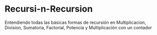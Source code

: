 # Recursi-n-Recursion
Entendiendo todas las básicas formas de recursión en Multiplicacion, Division, Sumatoria, Factorial, Potencia y Multiplicación con un contador 

